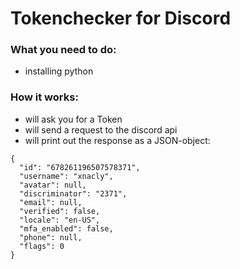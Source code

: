 # Tokenchecker for Discord

### What you need to do:
  - installing python
  
### How it works:
  - will ask you for a Token
  - will send a request to the discord api
  - will print out the response as a JSON-object:
  ```
  {
    "id": "678261196507578371",
    "username": "xnacly",
    "avatar": null,
    "discriminator": "2371",
    "email": null,
    "verified": false,
    "locale": "en-US",
    "mfa_enabled": false,
    "phone": null,
    "flags": 0
  }
